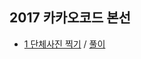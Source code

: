 ## 2017 카카오코드 본선

- <a href="https://programmers.co.kr/learn/courses/30/lessons/1835">1 단체사진 찍기</a> / <a href="">풀이</a>

